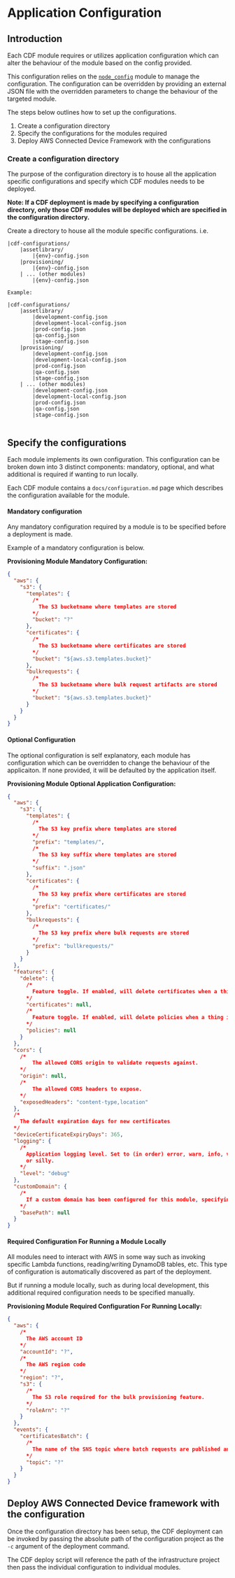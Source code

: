 # Application Configuration

## Introduction

Each CDF module requires or utilizes application configuration which can alter the behaviour of the module based on the config provided.

This configuration relies on the [`node_config`](https://github.com/lorenwest/node-config) module to manage the configuration. The configuration can be overridden by providing an external JSON file with the overridden parameters to change the behaviour of the targeted module.

The steps below outlines how to set up the configurations. 
1. Create a configuration directory
2. Specify the configurations for the modules required
3. Deploy AWS Connected Device Framework with the configurations

### Create a configuration directory

The purpose of the configuration directory is to house all the application specific configurations and specify which CDF modules needs to be deployed.

**Note: If a CDF deployment is made by specifying a configuration directory, only those CDF modules will be deployed which are specified in the configuration directory.**

Create a directory to house all the module specific configurations. i.e.
```
|cdf-configurations/
    |assetlibrary/
        |{env}-config.json
    |provisioning/
        |{env}-config.json
    | ... (other modules)
        |{env}-config.json
        
Example: 

|cdf-configurations/
    |assetlibrary/
        |development-config.json
        |development-local-config.json
        |prod-config.json
        |qa-config.json
        |stage-config.json
    |provisioning/
        |development-config.json
        |development-local-config.json
        |prod-config.json
        |qa-config.json
        |stage-config.json
    | ... (other modules)
        |development-config.json
        |development-local-config.json
        |prod-config.json
        |qa-config.json
        |stage-config.json
    
```

## Specify the configurations

Each module implements its own configuration. This configuration can be broken down into 3 distinct components:
mandatory, optional, and what additional is required if wanting to run locally.

Each CDF module contains a `docs/configuration.md` page which describes the configuration available for the module.

#### Mandatory configuration

Any mandatory configuration required by a module is to be specified before a deployment is made.

Example of a mandatory configuration is below.

**Provisioning Module Mandatory Configuration:**
```json
{
  "aws": {
    "s3": {
      "templates": {
        /*
          The S3 bucketname where templates are stored
        */
        "bucket": "?"
      },
      "certificates": {
        /*
          The S3 bucketname where certificates are stored
        */
        "bucket": "${aws.s3.templates.bucket}"
      },
      "bulkrequests": {
        /*
          The S3 bucketname where bulk request artifacts are stored
        */
        "bucket": "${aws.s3.templates.bucket}"
      }
    }
  }
}
```

#### Optional Configuration

The optional configuration is self explanatory, each module has configuration which can be overridden to change the behaviour of the applicaiton.
If none provided, it will be defaulted by the application itself.

**Provisioning Module Optional Application Configuration:**
```json
{
  "aws": {
    "s3": {
      "templates": {
        /*
          The S3 key prefix where templates are stored
        */
        "prefix": "templates/",
        /*
          The S3 key suffix where templates are stored
        */
        "suffix": ".json"
      },
      "certificates": {
        /*
          The S3 key prefix where certificates are stored
        */
        "prefix": "certificates/"
      },
      "bulkrequests": {
        /*
          The S3 key prefix where bulk requests are stored
        */
        "prefix": "bullkrequests/"
      }
    }
  },
  "features": {
    "delete": {
      /*
        Feature toggle. If enabled, will delete certificates when a thing is deleted and the certificate is no longer in use.
      */
      "certificates": null,
      /*
        Feature toggle. If enabled, will delete policies when a thing is deleted and the policy is no longer in use.
      */
      "policies": null
    }
  },
  "cors": {
    /*
        The allowed CORS origin to validate requests against.
    */
    "origin": null,
    /*
        The allowed CORS headers to expose.
    */
    "exposedHeaders": "content-type,location"
  },
  /*
    The default expiration days for new certificates
  */
  "deviceCertificateExpiryDays": 365,
  "logging": {
    /*
      Application logging level. Set to (in order) error, warn, info, verbose, debug 
      or silly.
    */
    "level": "debug"
  },
  "customDomain": {
    /*
      If a custom domain has been configured for this module, specifying its base path here will remove the base path from the request to allow the module to map the incoming request to the correct lambda handler.
    */
    "basePath": null
  }
}
```

#### Required Configuration For Running a Module Locally

All modules need to interact with AWS in some way such as invoking specific Lambda functions, reading/writing DynamoDB tables, etc.
This type of configuration is automatically discovered as part of the deployment.

But if running a module locally, such as during local development, this additional required configuration needs to be specified manually.

**Provisioning Module Required Configuration For Running Locally:**
```json
{
  "aws": {
    /*
      The AWS account ID
    */
    "accountId": "?",
    /*
      The AWS region code 
    */      
    "region": "?",
    "s3": {
      /*
        The S3 role required for the bulk provisioning feature.
      */
      "roleArn": "?"
    }
  },
  "events": {
    "certificatesBatch": {
      /*
        The name of the SNS topic where batch requests are published and subscribed
      */
      "topic": "?"
    }
  }
}
```

## Deploy AWS Connected Device framework with the configuration

Once the configuration directory has been setup, the CDF deployment can be invoked by passing the absolute path of the configuration project as the `-c` argument of the deployment command. 

The CDF deploy script will reference the path of the infrastructure project then pass the individual configuration to individual 
modules.

